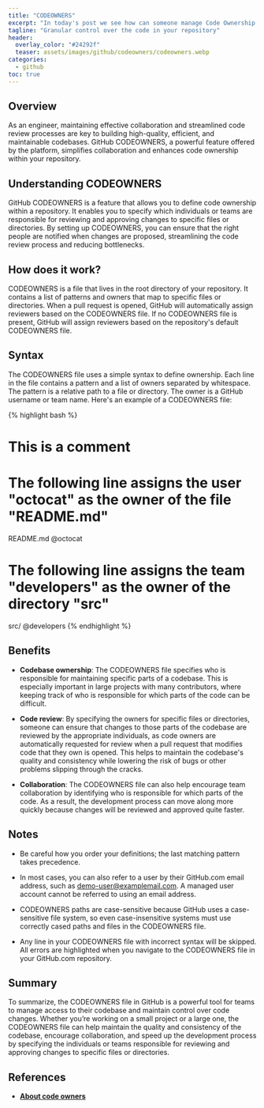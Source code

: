 ```yaml
---
title: "CODEOWNERS"
excerpt: "In today's post we see how can someone manage Code Ownership in GitHub."
tagline: "Granular control over the code in your repository"
header:
  overlay_color: "#24292f"
  teaser: assets/images/github/codeowners/codeowners.webp
categories:
  - github
toc: true
---
```


## Overview

As an engineer, maintaining effective collaboration and streamlined code review processes are key to building high-quality, efficient, and maintainable codebases. GitHub CODEOWNERS, a powerful feature offered by the platform, simplifies collaboration and enhances code ownership within your repository.

## Understanding CODEOWNERS

GitHub CODEOWNERS is a feature that allows you to define code ownership within a repository. It enables you to specify which individuals or teams are responsible for reviewing and approving changes to specific files or directories. By setting up CODEOWNERS, you can ensure that the right people are notified when changes are proposed, streamlining the code review process and reducing bottlenecks.

## How does it work?

CODEOWNERS is a file that lives in the root directory of your repository. It contains a list of patterns and owners that map to specific files or directories. When a pull request is opened, GitHub will automatically assign reviewers based on the CODEOWNERS file. If no CODEOWNERS file is present, GitHub will assign reviewers based on the repository's default CODEOWNERS file.

## Syntax

The CODEOWNERS file uses a simple syntax to define ownership. Each line in the file contains a pattern and a list of owners separated by whitespace. The pattern is a relative path to a file or directory. The owner is a GitHub username or team name. Here's an example of a CODEOWNERS file:

{% highlight bash %}

# This is a comment

# The following line assigns the user "octocat" as the owner of the file "README.md"

README.md @octocat

# The following line assigns the team "developers" as the owner of the directory "src"

src/ @developers
{% endhighlight %}

## Benefits

- **Codebase ownership**: The CODEOWNERS file specifies who is responsible for maintaining specific parts of a codebase. This is especially important in large projects with many contributors, where keeping track of who is responsible for which parts of the code can be difficult.

- **Code review**: By specifying the owners for specific files or directories, someone can ensure that changes to those parts of the codebase are reviewed by the appropriate individuals, as code owners are automatically requested for review when a pull request that modifies code that they own is opened. This helps to maintain the codebase's quality and consistency while lowering the risk of bugs or other problems slipping through the cracks.

- **Collaboration**: The CODEOWNERS file can also help encourage team collaboration by identifying who is responsible for which parts of the code. As a result, the development process can move along more quickly because changes will be reviewed and approved quite faster.

## Notes

- Be careful how you order your definitions; the last matching pattern takes precedence.

- In most cases, you can also refer to a user by their GitHub.com email address, such as <demo-user@examplemail.com>. A managed user account cannot be referred to using an email address.

- CODEOWNERS paths are case-sensitive because GitHub uses a case-sensitive file system, so even case-insensitive systems must use correctly cased paths and files in the CODEOWNERS file.

- Any line in your CODEOWNERS file with incorrect syntax will be skipped. All errors are highlighted when you navigate to the CODEOWNERS file in your GitHub.com repository.

## Summary

To summarize, the CODEOWNERS file in GitHub is a powerful tool for teams to manage access to their codebase and maintain control over code changes. Whether you’re working on a small project or a large one, the CODEOWNERS file can help maintain the quality and consistency of the codebase, encourage collaboration, and speed up the development process by specifying the individuals or teams responsible for reviewing and approving changes to specific files or directories.

## References

- [**About code owners**](https://docs.github.com/en/repositories/managing-your-repositorys-settings-and-features/customizing-your-repository/about-code-owners)
